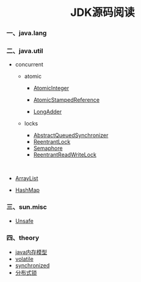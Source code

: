 # <center>JDK源码阅读</center>
### 一、java.lang



### 二、java.util

+ concurrent

  + atomic

    + [AtomicInteger](./source/java/util/concurrent/atomic/AtomicInteger.md)

    + [AtomicStampedReference](./source/java/util/concurrent/atomic/AtomicStampedReference.md)

    + [LongAdder](./source/java/util/concurrent/atomic/LongAdder.md)
  + locks
    + [AbstractQueuedSynchronizer](./source/java/util/concurrent/locks/AbstractQueuedSynchronizer.md)
    + [ReentrantLock](./source/java/util/concurrent/locks/ReentrantLock.md)
    + [Semaphore](./source/java/util/concurrent/locks/Semaphore.md)
    + [ReentrantReadWriteLock](./source/java/util/concurrent/locks/ReentrantReadWriteLock.md)



​    

- [ArrayList](./source/java/util/ArrayList.md )

- [HashMap](./source/java/util/HashMap.md)

  

### 三、sun.misc

- [Unsafe](./source/sun/misc/Unsafe.md)

### 四、theory

+ [java内存模型](./source/theory/java内存模型.md)
+ [volatile](./source/theory/volatile.md)
+ [synchronized](./source/theory/synchronized.md)
+ [分布式锁](./source/theory/分布式锁.md)



